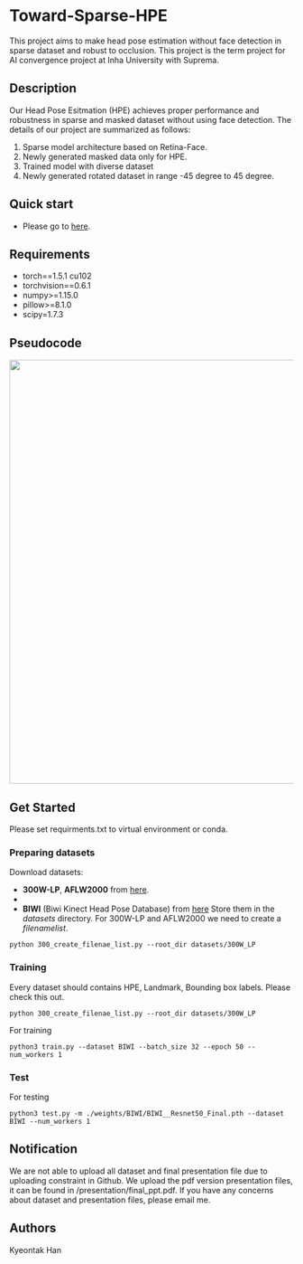 # Toward-Sparse-HPE
This project aims to make head pose estimation without face detection in sparse dataset and robust to occlusion.
This project is the term project for AI convergence project at Inha University with Suprema. 

## Description
Our Head Pose Esitmation (HPE) achieves proper performance and robustness in sparse and masked dataset without using face detection. The details of our project are summarized as follows: 
1. Sparse model architecture based on Retina-Face.
2. Newly generated masked data only for HPE.
3. Trained model with diverse dataset
4. Newly generated rotated dataset in range -45 degree to 45 degree. 

## Quick start
* Please go to [here](https://bridge-aix.inha.ac.kr/studio/preview?projectId=48&token=eyJhbGciOiJIUzI1NiJ9.OA.LkEQgaZ3g67mvxL2PYlV6pGn5N6WRBCjwqbTR7Jml6E&nodeName=master).

## Requirements

*   torch==1.5.1 cu102
*   torchvision==0.6.1
*   numpy>=1.15.0
*   pillow>=8.1.0
*   scipy=1.7.3

## Pseudocode

<img align="center" src="assets/pseudocode.png" width="750">

## Get Started 
Please set requirments.txt to virtual environment or conda. 
### Preparing datasets
Download datasets:
* **300W-LP**, **AFLW2000** from [here](http://www.cbsr.ia.ac.cn/users/xiangyuzhu/projects/3DDFA/main.htm).
* 
* **BIWI** (Biwi Kinect Head Pose Database) from [here](https://icu.ee.ethz.ch/research/datsets.html) 
Store them in the *datasets* directory.
For 300W-LP and AFLW2000 we need to create a *filenamelist*. 
```
python 300_create_filenae_list.py --root_dir datasets/300W_LP
```
### Training
Every dataset should contains HPE, Landmark, Bounding box labels. Please check this out.
```
python 300_create_filenae_list.py --root_dir datasets/300W_LP
```
For training 
```
python3 train.py --dataset BIWI --batch_size 32 --epoch 50 --num_workers 1
```
### Test 
For testing
```
python3 test.py -m ./weights/BIWI/BIWI__Resnet50_Final.pth --dataset BIWI --num_workers 1
```
## Notification
We are not able to upload all dataset and final presentation file due to uploading constraint in Github. We upload the pdf version presentation files, it can be found in /presentation/final_ppt.pdf.
If you have any concerns about dataset and presentation files, please email me. 

## Authors
Kyeontak Han 


